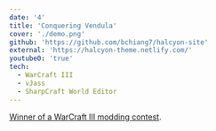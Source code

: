 ```yaml
---
date: '4'
title: 'Conquering Vendula'
cover: './demo.png'
github: 'https://github.com/bchiang7/halcyon-site'
external: 'https://halcyon-theme.netlify.com/'
youtube0: 'true'
tech:
  - WarCraft III
  - vJass
  - SharpCraft World Editor
---
```


[Winner of a WarCraft III modding contest](https://www.hiveworkshop.com/threads/solo-mini-mapping-contest-7-results.231309/).
